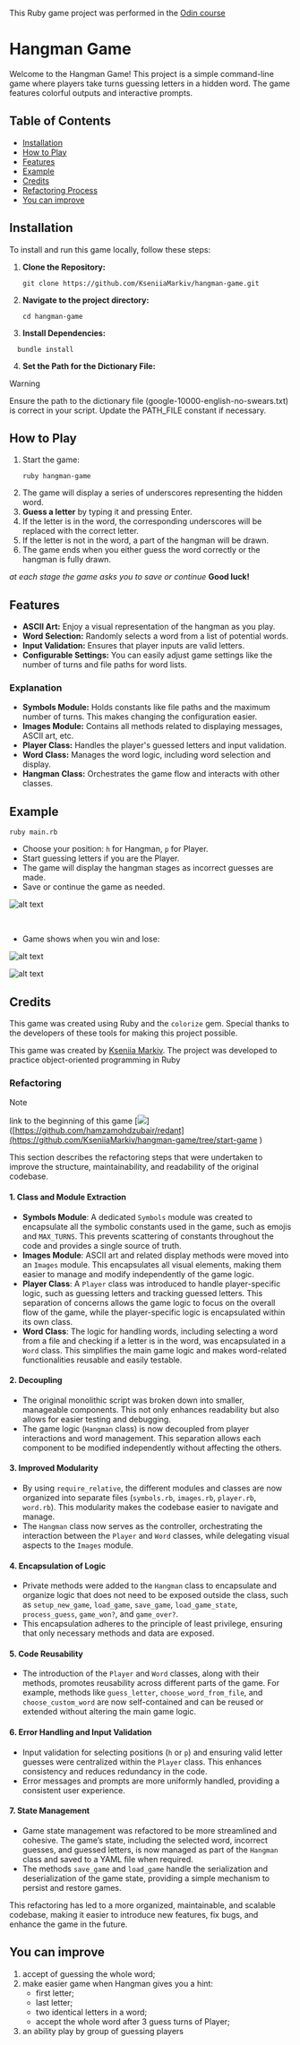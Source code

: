 This Ruby game project was performed in the [Odin course](https://www.theodinproject.com/paths/full-stack-ruby-on-rails/courses/ruby#advanced-ruby)

# Hangman Game

Welcome to the Hangman Game! This project is a simple command-line game where players take turns guessing letters in a hidden word. The game features colorful outputs and interactive prompts.

## Table of Contents
- [Installation](#installation)
- [How to Play](#how-to-play)
- [Features](#features)
- [Example](#example)
- [Credits](#credits)
- [Refactoring Process](refactoring)
- [You can improve](you_can_improve)

## Installation

To install and run this game locally, follow these steps:

1. **Clone the Repository:**
   ```
   git clone https://github.com/KseniiaMarkiv/hangman-game.git
   ```
   
2. **Navigate to the project directory:**
   ```
   cd hangman-game
   ```
3. **Install Dependencies:**
  ```
    bundle install
  ```
4. **Set the Path for the Dictionary File:**
> [!WARNING]  
> Ensure the path to the dictionary file (google-10000-english-no-swears.txt) is correct in your script. Update the PATH_FILE constant if necessary.

## How to Play
1. Start the game:
   ```
   ruby hangman-game
   ```
2. The game will display a series of underscores representing the hidden word.
3. **Guess a letter** by typing it and pressing Enter.
4. If the letter is in the word, the corresponding underscores will be replaced with the correct letter.
5. If the letter is not in the word, a part of the hangman will be drawn.
6. The game ends when you either guess the word correctly or the hangman is fully drawn.

_at each stage the game asks you to save or continue_
**Good luck!**

## Features
- **ASCII Art:** Enjoy a visual representation of the hangman as you play.
- **Word Selection:** Randomly selects a word from a list of potential words.
- **Input Validation:** Ensures that player inputs are valid letters.
- **Configurable Settings:** You can easily adjust game settings like the number of turns and file paths for word lists.

### Explanation
- **Symbols Module:** Holds constants like file paths and the maximum number of turns. This makes changing the configuration easier.
- **Images Module:** Contains all methods related to displaying messages, ASCII art, etc.
- **Player Class:** Handles the player's guessed letters and input validation.
- **Word Class:** Manages the word logic, including word selection and display.
- **Hangman Class:** Orchestrates the game flow and interacts with other classes.

## Example

  ```
ruby main.rb
  ```

- Choose your position: `h` for Hangman, `p` for Player.
- Start guessing letters if you are the Player.
- The game will display the hangman stages as incorrect guesses are made.
- Save or continue the game as needed.

![alt text](https://github.com/KseniiaMarkiv/hangman-game/blob/start-game/show_first.png?raw=true)

<br>

- Game shows when you win and lose:

![alt text](https://github.com/KseniiaMarkiv/hangman-game/blob/start-game/show_over.png?raw=true)
<br>

![alt text](https://github.com/KseniiaMarkiv/hangman-game/blob/start-game/show_win.png?raw=true)

## Credits
This game was created using Ruby and the `colorize` gem. Special thanks to the developers of these tools for making this project possible.

This game was created by [Kseniia Markiv](https://github.com/KseniiaMarkiv). The project was developed to practice object-oriented programming in Ruby 

### Refactoring

> [!NOTE]  
> link to the beginning of this game
> [![](https://img.shields.io/badge/github-blue?style=for-the-badge)]([https://github.com/hamzamohdzubair/redant](https://github.com/KseniiaMarkiv/hangman-game/tree/start-game )

This section describes the refactoring steps that were undertaken to improve the structure, maintainability, and readability of the original codebase.

#### 1. **Class and Module Extraction**
   - **Symbols Module**: A dedicated `Symbols` module was created to encapsulate all the symbolic constants used in the game, such as emojis and `MAX_TURNS`. This prevents scattering of constants throughout the code and provides a single source of truth.
   - **Images Module**: ASCII art and related display methods were moved into an `Images` module. This encapsulates all visual elements, making them easier to manage and modify independently of the game logic.
   - **Player Class**: A `Player` class was introduced to handle player-specific logic, such as guessing letters and tracking guessed letters. This separation of concerns allows the game logic to focus on the overall flow of the game, while the player-specific logic is encapsulated within its own class.
   - **Word Class**: The logic for handling words, including selecting a word from a file and checking if a letter is in the word, was encapsulated in a `Word` class. This simplifies the main game logic and makes word-related functionalities reusable and easily testable.

#### 2. **Decoupling**
   - The original monolithic script was broken down into smaller, manageable components. This not only enhances readability but also allows for easier testing and debugging.
   - The game logic (`Hangman` class) is now decoupled from player interactions and word management. This separation allows each component to be modified independently without affecting the others.

#### 3. **Improved Modularity**
   - By using `require_relative`, the different modules and classes are now organized into separate files (`symbols.rb`, `images.rb`, `player.rb`, `word.rb`). This modularity makes the codebase easier to navigate and manage.
   - The `Hangman` class now serves as the controller, orchestrating the interaction between the `Player` and `Word` classes, while delegating visual aspects to the `Images` module.

#### 4. **Encapsulation of Logic**
   - Private methods were added to the `Hangman` class to encapsulate and organize logic that does not need to be exposed outside the class, such as `setup_new_game`, `load_game`, `save_game`, `load_game_state`, `process_guess`, `game_won?`, and `game_over?`.
   - This encapsulation adheres to the principle of least privilege, ensuring that only necessary methods and data are exposed.

#### 5. **Code Reusability**
   - The introduction of the `Player` and `Word` classes, along with their methods, promotes reusability across different parts of the game. For example, methods like `guess_letter`, `choose_word_from_file`, and `choose_custom_word` are now self-contained and can be reused or extended without altering the main game logic.

#### 6. **Error Handling and Input Validation**
   - Input validation for selecting positions (`h` or `p`) and ensuring valid letter guesses were centralized within the `Player` class. This enhances consistency and reduces redundancy in the code.
   - Error messages and prompts are more uniformly handled, providing a consistent user experience.

#### 7. **State Management**
   - Game state management was refactored to be more streamlined and cohesive. The game’s state, including the selected word, incorrect guesses, and guessed letters, is now managed as part of the `Hangman` class and saved to a YAML file when required.
   - The methods `save_game` and `load_game` handle the serialization and deserialization of the game state, providing a simple mechanism to persist and restore games.

This refactoring has led to a more organized, maintainable, and scalable codebase, making it easier to introduce new features, fix bugs, and enhance the game in the future.

## You can improve
1. accept of guessing the whole word;
2. make easier game when Hangman gives you a hint:
      - first letter;
      - last letter;
      - two identical letters in a word;
      - accept the whole word after 3 guess turns of Player;
3. an ability play by group of guessing players
